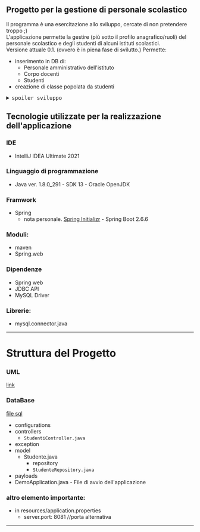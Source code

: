 ## Progetto per la gestione di personale scolastico

Il programma è una esercitazione allo sviluppo, cercate di non pretendere troppo ;)  
L'applicazione permette la gestire (più sotto il profilo anagrafico/ruoli) del personale scolastico e degli studenti di alcuni istituti scolastici.  
Versione attuale 0.1. (ovvero è in piena fase di svilutto.)
Permette:
- inserimento in DB di:
  - Personale amministrativo dell'istituto
  - Corpo docenti
  - Studenti  
- creazione di classe popolata da studenti

<pre>
<details><summary>spoiler sviluppo</summary>
Il progetto mira alla realizzazione di:  
- un registro di classe  
  - per assenze quotidiane di ogni studente  
  - assegnamento voti per ogni studente in ogni materia
- Assegnare ad ogni docente la materia da insegnare
- Assegnare i docenti alle classi secondo calendarizzazione settimanale
</pre>
</details>

## Tecnologie utilizzate per la realizzazione dell'applicazione
### IDE
- IntelliJ IDEA Ultimate 2021
### Linguaggio di programmazione
- Java ver. 1.8.0_291 - SDK 13 - Oracle OpenJDK
### Framwork
- Spring
  - nota personale. [Spring Initializr](https://start.spring.io/) - Spring Boot 2.6.6
### Moduli:
- maven
- Spring.web
### Dipendenze
- Spring web
- JDBC API
- MySQL Driver
### Librerie:
- mysql.connector.java

---
# Struttura del Progetto
### UML 
[link](https://lucid.app/lucidchart/65024785-1780-476d-833c-ae7d0cb49cf8/edit?beaconFlowId=93C58C33F00DE370&invitationId=inv_95c6fde8-ba74-4883-b81a-599ca241810b&page=0_0#)
### DataBase
[file sql](allegati/DB/ReadMe.md)
- configurations
- controllers
  - `StudentiController.java`
- exception
- model
  - Studente.java
    - repository
    - `StudenteRepository.java`
- payloads
- DemoApplication.java - File di avvio dell'applicazione
### altro elemento importante:
- in resources/application.properties
  - server.port: 8081 //porta alternativa
--------

  